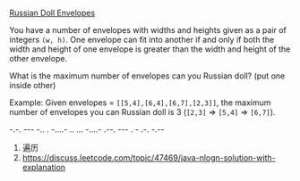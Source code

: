 [Russian Doll Envelopes](https://leetcode.com/problems/russian-doll-envelopes/)

You have a number of envelopes with widths and heights given as a pair of integers `(w, h)`. One envelope can fit into another if and only if both the width and height of one envelope is greater than the width and height of the other envelope.

What is the maximum number of envelopes can you Russian doll? (put one inside other)

Example:
Given envelopes = `[[5,4],[6,4],[6,7],[2,3]]`, the maximum number of envelopes you can Russian doll is 3 (`[2,3]` => `[5,4]` => `[6,7]`).

-.-. --- -.. . -....- .. ... -....- .--. --- . - .-. -.--

1. 遍历
2. https://discuss.leetcode.com/topic/47469/java-nlogn-solution-with-explanation